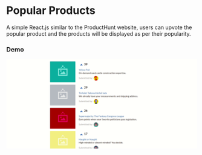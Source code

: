 # Popular Products

A simple React.js similar to the ProductHunt website, users can upvote the popular product and the products will be displayed as per their popularity.

### Demo
![project demo](https://github.com/divyu135/popular_products/blob/main/public/images/project1.gif)
